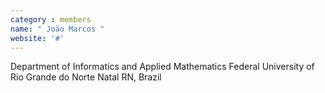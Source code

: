 ```yaml
---
category : members
name: " João Marcos " 
website: '#'
---
```

Department of Informatics and Applied Mathematics
Federal University of Rio Grande do Norte
Natal RN, Brazil

